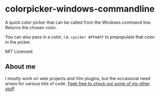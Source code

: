 colorpicker-windows-commandline
===============================

A quick color picker that can be called from the Windows command line. Returns the chosen color.

You can also pass in a color, i.e. `cpicker #FFAAFF` to prepopulate that color in the picker.

MIT Licensed

## About me

I mostly work on web projects and Vim plugins, but the occasional need arises for various bits of code. [Feek free to check out some of my other stuff](https://github.com/jaxbot)
